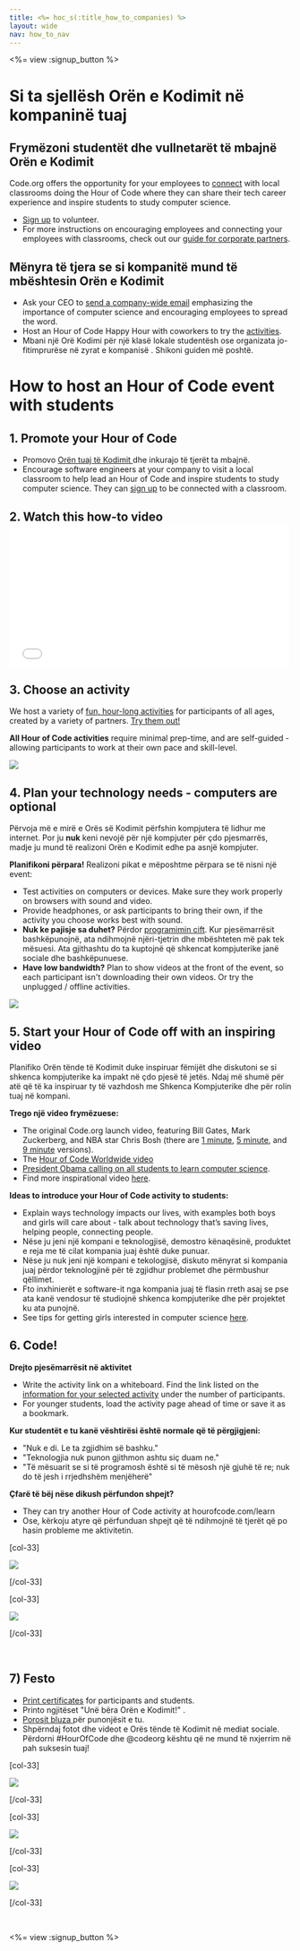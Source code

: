 ```yaml
---
title: <%= hoc_s(:title_how_to_companies) %>
layout: wide
nav: how_to_nav
---
```

<%= view :signup_button %>

# Si ta sjellësh Orën e Kodimit në kompaninë tuaj

## Frymëzoni studentët dhe vullnetarët të mbajnë Orën e Kodimit

Code.org offers the opportunity for your employees to [connect](<%= codeorg_url('/volunteer') %>) with local classrooms doing the Hour of Code where they can share their tech career experience and inspire students to study computer science.

- [Sign up](<%= codeorg_url('/volunteer') %>) to volunteer.
- For more instructions on encouraging employees and connecting your employees with classrooms, check out our [guide for corporate partners](<%= localized_file('/files/hoc-corporate-toolkit.pdf') %>).

## Mënyra të tjera se si kompanitë mund të mbështesin Orën e Kodimit

- Ask your CEO to [send a company-wide email](<%= resolve_url('/promote/resources#sample-emails') %>) emphasizing the importance of computer science and encouraging employees to spread the word.
- Host an Hour of Code Happy Hour with coworkers to try the [activities](<%= resolve_url('/learn') %>).
- Mbani një Orë Kodimi për një klasë lokale studentësh ose organizata jo-fitimprurëse në zyrat e kompanisë . Shikoni guiden më poshtë.

# How to host an Hour of Code event with students

## 1. Promote your Hour of Code

- Promovo [ Orën tuaj të Kodimit ](<%= resolve_url('/promote') %>) dhe inkurajo të tjerët ta mbajnë.
- Encourage software engineers at your company to visit a local classroom to help lead an Hour of Code and inspire students to study computer science. They can [sign up](<%= codeorg_url('/volunteer/engineer') %>) to be connected with a classroom.

## 2. Watch this how-to video <iframe width="500" height="255" src="//www.youtube.com/embed/SrnvvWDm73k" frameborder="0" allowfullscreen mark="crwd-mark"></iframe> 

## 3. Choose an activity

We host a variety of [fun, hour-long activities](<%= resolve_url('/learn') %>) for participants of all ages, created by a variety of partners. [Try them out!](<%= resolve_url('/learn') %>)

**All Hour of Code activities** require minimal prep-time, and are self-guided - allowing participants to work at their own pace and skill-level.

[![](/images/fit-700/tutorials.png)](<%= resolve_url('/learn') %>)

## 4. Plan your technology needs - computers are optional

Përvoja më e mirë e Orës së Kodimit përfshin kompjutera të lidhur me internet. Por ju **nuk** keni nevojë për një kompjuter për çdo pjesmarrës, madje ju mund të realizoni Orën e Kodimit edhe pa asnjë kompjuter.

**Planifikoni përpara!** Realizoni pikat e mëposhtme përpara se të nisni një event: 

- Test activities on computers or devices. Make sure they work properly on browsers with sound and video.
- Provide headphones, or ask participants to bring their own, if the activity you choose works best with sound.
- **Nuk ke pajisje sa duhet?** Përdor [ programimin cift](https://www.youtube.com/watch?v=vgkahOzFH2Q). Kur pjesëmarrësit bashkëpunojnë, ata ndihmojnë njëri-tjetrin dhe mbështeten më pak tek mësuesi. Ata gjithashtu do ta kuptojnë që shkencat kompjuterike janë sociale dhe bashkëpunuese.
- **Have low bandwidth?** Plan to show videos at the front of the event, so each participant isn't downloading their own videos. Or try the unplugged / offline activities.

<img src="/images/fit-350/group_ipad.jpg" />

## 5. Start your Hour of Code off with an inspiring video

Planifiko Orën tënde të Kodimit duke inspiruar fëmijët dhe diskutoni se si shkenca kompjuterike ka impakt në çdo pjesë të jetës. Ndaj më shumë për atë që të ka inspiruar ty të vazhdosh me Shkenca Kompjuterike dhe për rolin tuaj në kompani.

**Trego një video frymëzuese:**

- The original Code.org launch video, featuring Bill Gates, Mark Zuckerberg, and NBA star Chris Bosh (there are [1 minute](https://www.youtube.com/watch?v=qYZF6oIZtfc), [5 minute](https://www.youtube.com/watch?v=nKIu9yen5nc), and [9 minute](https://www.youtube.com/watch?v=dU1xS07N-FA) versions).
- The [Hour of Code Worldwide video](https://www.youtube.com/watch?v=KsOIlDT145A)
- [President Obama calling on all students to learn computer science](https://www.youtube.com/watch?v=6XvmhE1J9PY).
- Find more inspirational video [here](https://www.youtube.com/playlist?list=PLzdnOPI1iJNfpD8i4Sx7U0y2MccnrNZuP).

**Ideas to introduce your Hour of Code activity to students:**

- Explain ways technology impacts our lives, with examples both boys and girls will care about - talk about technology that’s saving lives, helping people, connecting people.
- Nëse ju jeni një kompani e teknologjisë, demostro kënaqësinë, produktet e reja me të cilat kompania juaj është duke punuar.
- Nëse ju nuk jeni një kompani e tekologjisë, diskuto mënyrat si kompania juaj përdor teknologjinë për të zgjidhur problemet dhe përmbushur qëllimet.
- Fto inxhinierët e software-it nga kompania juaj të flasin rreth asaj se pse ata kanë vendosur të studiojnë shkenca kompjuterike dhe për projektet ku ata punojnë.
- See tips for getting girls interested in computer science [here](<%= codeorg_url('/girls') %>).

## 6. Code!

**Drejto pjesëmarrësit në aktivitet**

- Write the activity link on a whiteboard. Find the link listed on the [information for your selected activity](<%= resolve_url('/learn') %>) under the number of participants.
- For younger students, load the activity page ahead of time or save it as a bookmark.

**Kur studentët e tu kanë vështirësi është normale që të përgjigjeni:**

- "Nuk e di. Le ta zgjidhim së bashku."
- "Teknologjia nuk punon gjithmon ashtu siç duam ne."
- "Të mësuarit se si të programosh është si të mësosh një gjuhë të re; nuk do të jesh i rrjedhshëm menjëherë"

**Çfarë të bëj nëse dikush përfundon shpejt?**

- They can try another Hour of Code activity at hourofcode.com/learn
- Ose, kërkoju atyre që përfunduan shpejt që të ndihmojnë të tjerët që po hasin probleme me aktivitetin.

[col-33]

![](/images/fit-250/highschoolgirls.jpeg)

[/col-33]

[col-33]

![](/images/fit-300/group_ar.jpg)

[/col-33]

<p style="clear:both">&nbsp;</p>

## 7) Festo

- [Print certificates](<%= codeorg_url('/certificates') %>) for participants and students.
- Printo ngjitëset "Unë bëra Orën e Kodimit!"</a> .
- [Porosit bluza ](http://blog.code.org/post/132608499493/hour-of-code-shirts-and-more)për punonjësit e tu.
- Shpërndaj fotot dhe videot e Orës tënde të Kodimit në mediat sociale. Përdorni #HourOfCode dhe @codeorg kështu që ne mund të nxjerrim në pah suksesin tuaj!

[col-33]

![](/images/fit-250/celebrate2.jpeg)

[/col-33]

[col-33]

![](/images/fit-260/highlight-certificates.jpg)

[/col-33]

[col-33]

![](/images/fit-300/boy-certificate.jpg)

[/col-33]

<p style="clear:both">&nbsp;</p>

<%= view :signup_button %>